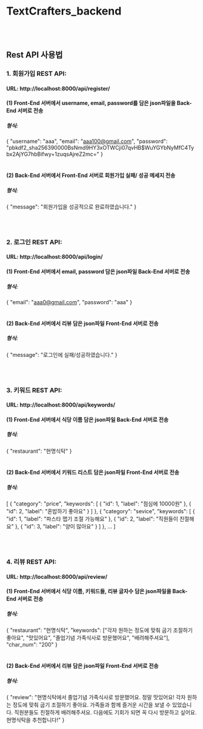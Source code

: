 # TextCrafters_backend

<br><br/>
## Rest API 사용법


### 1. 회원가입 REST API: 
#### URL: http://localhost:8000/api/register/ 

#### (1) Front-End 서버에서 username, email, password를 담은 json파일을 Back-End 서버로 전송
##### 형식: 
{
  "username": "aaa",
  "email": "aaa100@gmail.com",
  "password": "pbkdf2_sha256$390000$BsNmd9HY3xOTWCji07qvHB$WuYGYbNyMfC4Tybx2AjYG7hbBifwy+1zuqsAjreZ2mc="
}
<br><br/>
#### (2) Back-End 서버에서 Front-End 서버로 회원가입 실패/ 성공 메세지 전송
##### 형식:
{
    "message": "회원가입을 성공적으로 완료하였습니다."
}



<br><br/>
### 2. 로그인 REST API: 
#### URL: http://localhost:8000/api/login/

#### (1) Front-End 서버에서 email, password 담은 json파일 Back-End 서버로 전송
##### 형식: 
{
    "email": "aaa0@gmail.com",
    "password": "aaa"
}
<br><br/>
#### (2) Back-End 서버에서 리뷰 담은 json파일 Front-End 서버로 전송
##### 형식:
{
    "message": "로그인에 실패/성공하였습니다."
}



<br><br/>
### 3. 키워드 REST API: 
#### URL: http://localhost:8000/api/keywords/

#### (1) Front-End 서버에서 식당 이름 담은 json파일 Back-End 서버로 전송
##### 형식: 
{
    "restaurant": "현명식탁"
}
<br><br/>
#### (2) Back-End 서버에서 키워드 리스트 담은 json파일 Front-End 서버로 전송
##### 형식:
[
    {
        "category": "price",
        "keywords": [
            {
                "id": 1,
                "label": "점심에 10000원"
            },
            {
                "id": 2,
                "label": "혼밥하기 좋아요"
            }
        ]
    },
    {
        "category": "sevice",
        "keywords": [
            {
                "id": 1,
                "label": "파스타 맵기 조절 가능해요"
            },
            {
                "id": 2,
                "label": "직원들이 친절해요"
            },
            {
                "id": 3,
                "label": "양이 많아요"
            }
        ]
    },
    ...
]



<br><br/>
### 4. 리뷰 REST API: 
#### URL: http://localhost:8000/api/review/

#### (1) Front-End 서버에서 식당 이름, 키워드들, 리뷰 글자수 담은 json파일을 Back-End 서버로 전송
##### 형식: 
{
    "restaurant": "현명식탁",
    "keywords": ["각자 원하는 정도에 맞춰 굽기 조절하기 좋아요", "맛있어요", "졸업기념 가족식사로 방문했어요", "배려해주셔요"],
    "char_num": "200"
}
<br><br/>
#### (2) Back-End 서버에서 리뷰 담은 json파일 Front-End 서버로 전송
##### 형식:
{
    "review": "현명식탁에서 졸업기념 가족식사로 방문했어요. 정말 맛있어요! 각자 원하는 정도에 맞춰 굽기 조절하기 좋아요. 가족들과 함께 즐거운 시간을 보낼 수 있었습니다. 직원분들도 친절하게 배려해주셔요. 다음에도 기회가 되면 꼭 다시 방문하고 싶어요. 현명식탁을 추천합니다!"
}
<br><br/>
